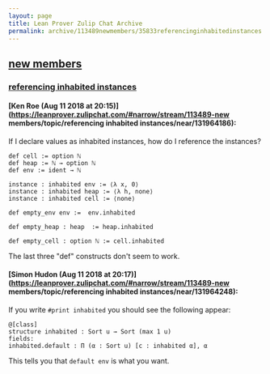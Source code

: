 ```yaml
---
layout: page
title: Lean Prover Zulip Chat Archive 
permalink: archive/113489newmembers/35833referencinginhabitedinstances.html
---
```


## [new members](index.html)
### [referencing inhabited instances](35833referencinginhabitedinstances.html)

#### [Ken Roe (Aug 11 2018 at 20:15)](https://leanprover.zulipchat.com/#narrow/stream/113489-new members/topic/referencing inhabited instances/near/131964186):
If I declare values as inhabited instances, how do I reference the instances?
```lean
def cell := option ℕ
def heap := ℕ → option ℕ
def env := ident → ℕ

instance : inhabited env := ⟨λ x, 0⟩
instance : inhabited heap := ⟨λ h, none⟩
instance : inhabited cell := ⟨none⟩

def empty_env env :=  env.inhabited

def empty_heap : heap  := heap.inhabited

def empty_cell : option ℕ := cell.inhabited
```
The last three "def" constructs don't seem to work.

#### [Simon Hudon (Aug 11 2018 at 20:17)](https://leanprover.zulipchat.com/#narrow/stream/113489-new members/topic/referencing inhabited instances/near/131964248):
If you write `#print inhabited` you should see the following appear:

```lean
@[class]
structure inhabited : Sort u → Sort (max 1 u)
fields:
inhabited.default : Π (α : Sort u) [c : inhabited α], α
```

This tells you that `default env` is what you want.

